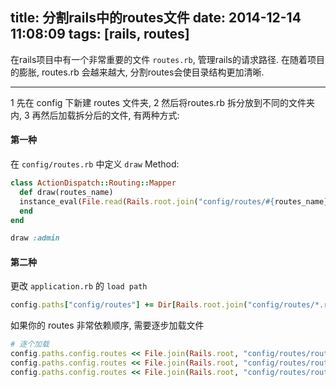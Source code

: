 title: 分割rails中的routes文件
date: 2014-12-14 11:08:09
tags: [rails, routes]
---

在rails项目中有一个非常重要的文件 `routes.rb`, 管理rails的请求路径.
在随着项目的膨胀, routes.rb 会越来越大, 分割routes会使目录结构更加清晰.

---

1 先在 config 下新建 routes 文件夹,
2 然后将routes.rb 拆分放到不同的文件夹内,
3 再然后加载拆分后的文件, 有两种方式:

#### 第一种

在 `config/routes.rb` 中定义 `draw` Method:

```ruby
class ActionDispatch::Routing::Mapper
  def draw(routes_name)
  instance_eval(File.read(Rails.root.join("config/routes/#{routes_name}.rb")))
  end
end

draw :admin
```

#### 第二种

更改 `application.rb` 的 `load path`

```ruby
config.paths["config/routes"] += Dir[Rails.root.join("config/routes/*.rb")]
```

如果你的 routes 非常依赖顺序, 需要逐步加载文件

```ruby
# 逐个加载
config.paths.config.routes << File.join(Rails.root, "config/routes/routes_01.rb")
config.paths.config.routes << File.join(Rails.root, "config/routes/routes_02.rb")
config.paths.config.routes << File.join(Rails.root, "config/routes/routes_03.rb")

```

